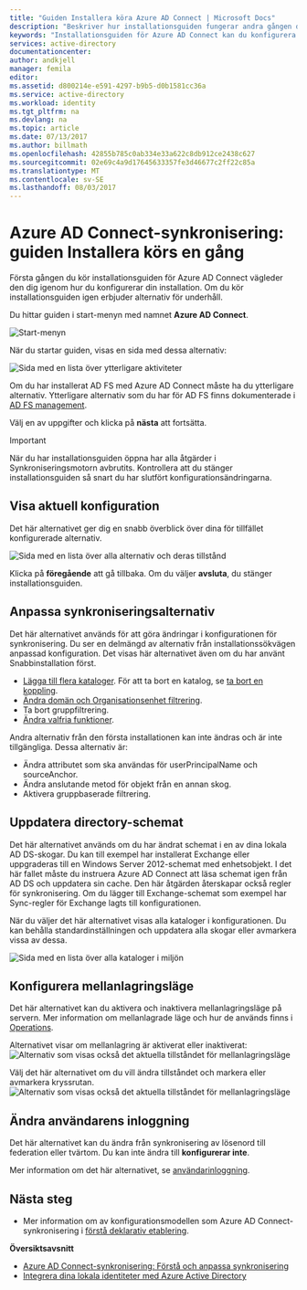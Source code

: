 ```yaml
---
title: "Guiden Installera köra Azure AD Connect | Microsoft Docs"
description: "Beskriver hur installationsguiden fungerar andra gången du kör den."
keywords: "Installationsguiden för Azure AD Connect kan du konfigurera inställningar för underhåll den andra gången som du kör den"
services: active-directory
documentationcenter: 
author: andkjell
manager: femila
editor: 
ms.assetid: d800214e-e591-4297-b9b5-d0b1581cc36a
ms.service: active-directory
ms.workload: identity
ms.tgt_pltfrm: na
ms.devlang: na
ms.topic: article
ms.date: 07/13/2017
ms.author: billmath
ms.openlocfilehash: 42855b785c0ab334e33a622c8db912ce2438c627
ms.sourcegitcommit: 02e69c4a9d17645633357fe3d46677c2ff22c85a
ms.translationtype: MT
ms.contentlocale: sv-SE
ms.lasthandoff: 08/03/2017
---
```

# <a name="azure-ad-connect-sync-running-the-installation-wizard-a-second-time"></a>Azure AD Connect-synkronisering: guiden Installera körs en gång
Första gången du kör installationsguiden för Azure AD Connect vägleder den dig igenom hur du konfigurerar din installation. Om du kör installationsguiden igen erbjuder alternativ för underhåll.

Du hittar guiden i start-menyn med namnet **Azure AD Connect**.

![Start-menyn](./media/active-directory-aadconnectsync-installation-wizard/startmenu.png)

När du startar guiden, visas en sida med dessa alternativ:

![Sida med en lista över ytterligare aktiviteter](./media/active-directory-aadconnectsync-installation-wizard/additionaltasks.png)

Om du har installerat AD FS med Azure AD Connect måste ha du ytterligare alternativ. Ytterligare alternativ som du har för AD FS finns dokumenterade i [AD FS management](active-directory-aadconnect-federation-management.md#manage-ad-fs).

Välj en av uppgifter och klicka på **nästa** att fortsätta.

> [!IMPORTANT]
> När du har installationsguiden öppna har alla åtgärder i Synkroniseringsmotorn avbrutits. Kontrollera att du stänger installationsguiden så snart du har slutfört konfigurationsändringarna.
>
>

## <a name="view-current-configuration"></a>Visa aktuell konfiguration
Det här alternativet ger dig en snabb överblick över dina för tillfället konfigurerade alternativ.

![Sida med en lista över alla alternativ och deras tillstånd](./media/active-directory-aadconnectsync-installation-wizard/viewconfig.png)

Klicka på **föregående** att gå tillbaka. Om du väljer **avsluta**, du stänger installationsguiden.

## <a name="customize-synchronization-options"></a>Anpassa synkroniseringsalternativ
Det här alternativet används för att göra ändringar i konfigurationen för synkronisering. Du ser en delmängd av alternativ från installationssökvägen anpassad konfiguration. Det visas här alternativet även om du har använt Snabbinstallation först.

* [Lägga till flera kataloger](active-directory-aadconnect-get-started-custom.md#connect-your-directories). För att ta bort en katalog, se [ta bort en koppling](active-directory-aadconnectsync-service-manager-ui-connectors.md#delete).
* [Ändra domän och Organisationsenhet filtrering](active-directory-aadconnect-get-started-custom.md#domain-and-ou-filtering).
* Ta bort gruppfiltrering.
* [Ändra valfria funktioner](active-directory-aadconnect-get-started-custom.md#optional-features).

Andra alternativ från den första installationen kan inte ändras och är inte tillgängliga. Dessa alternativ är:

* Ändra attributet som ska användas för userPrincipalName och sourceAnchor.
* Ändra anslutande metod för objekt från en annan skog.
* Aktivera gruppbaserade filtrering.

## <a name="refresh-directory-schema"></a>Uppdatera directory-schemat
Det här alternativet används om du har ändrat schemat i en av dina lokala AD DS-skogar. Du kan till exempel har installerat Exchange eller uppgraderas till en Windows Server 2012-schemat med enhetsobjekt. I det här fallet måste du instruera Azure AD Connect att läsa schemat igen från AD DS och uppdatera sin cache. Den här åtgärden återskapar också regler för synkronisering. Om du lägger till Exchange-schemat som exempel har Sync-regler för Exchange lagts till konfigurationen.

När du väljer det här alternativet visas alla kataloger i konfigurationen. Du kan behålla standardinställningen och uppdatera alla skogar eller avmarkera vissa av dessa.

![Sida med en lista över alla kataloger i miljön](./media/active-directory-aadconnectsync-installation-wizard/refreshschema.png)

## <a name="configure-staging-mode"></a>Konfigurera mellanlagringsläge
Det här alternativet kan du aktivera och inaktivera mellanlagringsläge på servern. Mer information om mellanlagrade läge och hur de används finns i [Operations](active-directory-aadconnectsync-operations.md#staging-mode).

Alternativet visar om mellanlagring är aktiverat eller inaktiverat:  
![Alternativ som visas också det aktuella tillståndet för mellanlagringsläge](./media/active-directory-aadconnectsync-installation-wizard/stagingmodecurrentstate.png)

Välj det här alternativet om du vill ändra tillståndet och markera eller avmarkera kryssrutan.  
![Alternativ som visas också det aktuella tillståndet för mellanlagringsläge](./media/active-directory-aadconnectsync-installation-wizard/stagingmodeenable.png)

## <a name="change-user-sign-in"></a>Ändra användarens inloggning
Det här alternativet kan du ändra från synkronisering av lösenord till federation eller tvärtom. Du kan inte ändra till **konfigurerar inte**.

Mer information om det här alternativet, se [användarinloggning](active-directory-aadconnect-user-signin.md#changing-the-user-sign-in-method).

## <a name="next-steps"></a>Nästa steg
* Mer information om av konfigurationsmodellen som Azure AD Connect-synkronisering i [förstå deklarativ etablering](active-directory-aadconnectsync-understanding-declarative-provisioning.md).

**Översiktsavsnitt**

* [Azure AD Connect-synkronisering: Förstå och anpassa synkronisering](active-directory-aadconnectsync-whatis.md)
* [Integrera dina lokala identiteter med Azure Active Directory](active-directory-aadconnect.md)
